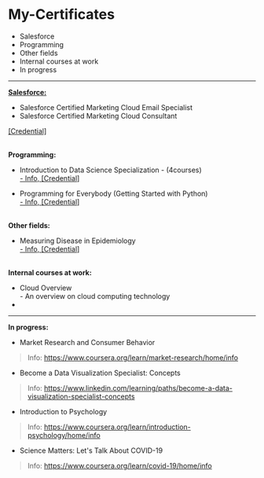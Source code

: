 # My-Certificates
* Salesforce
* Programming
* Other fields
* Internal courses at work
* In progress
--------------------------------------
<strong><u>Salesforce:</u></strong>
* Salesforce Certified Marketing Cloud Email Specialist<br>
* Salesforce Certified Marketing Cloud Consultant<br>

<a href="https://trailhead.salesforce.com/credentials/certification-detail-print?searchString=Qm3TUlnS92ADjv9/3sHgcQPT8tjnKcYGk1mueNF3yy1jrUeFxmAy1+Tth7fhnmbi"> [Credential] </a>

<br><b>Programming:</b>
* Introduction to Data Science Specialization - (4courses) <br>
<a href="https://www.coursera.org/specializations/introduction-data-science"> - Info, </a> <a href="https://www.coursera.org/account/accomplishments/specialization/9KQK7A5KRH4Z"> [Credential] </a> <br>

* Programming for Everybody (Getting Started with Python) <br> 
<a href="https://www.coursera.org/learn/python"> - Info, </a> <a href="https://www.coursera.org/account/accomplishments/certificate/65J38AKVGDGX"> [Credential] </a> <br>

<br><b>Other fields:</b>
* Measuring Disease in Epidemiology <br>
<a href="https://www.coursera.org/learn/measuring-disease-epidemiology/home/info"> - Info, </a> <a href="https://www.coursera.org/account/accomplishments/certificate/4F9T38F7X2WV"> [Credential] </a> <br>


<br><b>Internal courses at work: </b>
* Cloud Overview <br> - An overview on cloud computing technology  <br>
* 
--------------------------------------
<b>In progress:</b>
* Market Research and Consumer Behavior
> Info: https://www.coursera.org/learn/market-research/home/info <br>
* Become a Data Visualization Specialist: Concepts
> Info: https://www.linkedin.com/learning/paths/become-a-data-visualization-specialist-concepts
* Introduction to Psychology
> Info: https://www.coursera.org/learn/introduction-psychology/home/info <br>
* Science Matters: Let's Talk About COVID-19
> Info: https://www.coursera.org/learn/covid-19/home/info <br>


